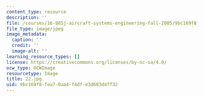 ```yaml
---
content_type: resource
description: ''
file: /courses/16-885j-aircraft-systems-engineering-fall-2005/9bc169f8fea70aa4f4dfe3d683d4ff32_22.jpg
file_type: image/jpeg
image_metadata:
  caption: ''
  credit: ''
  image-alt: ''
learning_resource_types: []
license: https://creativecommons.org/licenses/by-nc-sa/4.0/
ocw_type: OCWImage
resourcetype: Image
title: 22.jpg
uid: 9bc169f8-fea7-0aa4-f4df-e3d683d4ff32
---
```

